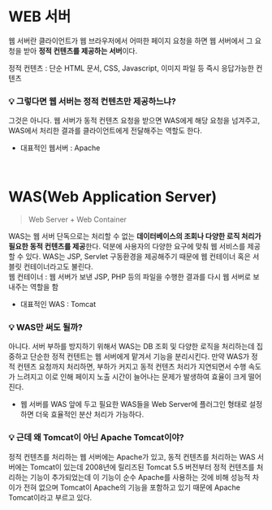 # WEB 서버
웹 서버란 클라이언트가 웹 브라우저에서 어떠한 페이지 요청을 하면 웹 서버에서 그 요청을 받아 **정적 컨텐츠를 제공하는 서버**이다. <br>

정적 컨텐츠 : 단순 HTML 문서, CSS, Javascript, 이미지 파일 등 즉시 응답가능한 컨텐츠 

### 💡 그렇다면 웹 서버는 정적 컨텐츠만 제공하느냐? <br>
그것은 아니다. 웹 서버가 동적 컨텐츠 요청을 받으면 WAS에게 해당 요청을 넘겨주고, WAS에서 처리한 결과를 클라이언트에게 전달해주는 역할도 한다.

* 대표적인 웹서버 : Apache

<br>

# WAS(Web Application Server)
> Web Server + Web Container 

WAS는 웹 서버 단독으로는 처리할 수 없는 **데이터베이스의 조회나 다양한 로직 처리가 필요한 동적 컨텐츠를 제공**한다.
덕분에 사용자의 다양한 요구에 맞춰 웹 서비스를 제공할 수 있다.
WAS는 JSP, Servlet 구동환경을 제공해주기 때문에 웹 컨테이너 혹은 서블릿 컨테이너라고도 불린다.<br>
웹 컨테이너 : 웹 서버가 보낸 JSP, PHP 등의 파일을 수행한 결과를 다시 웹 서버로 보내주는 역할을 함

* 대표적인 WAS : Tomcat

### 💡 WAS만 써도 될까?
아니다. 서버 부하를 방지하기 위해서 WAS는 DB 조회 및 다양한 로직을 처리하는데 집중하고 단순한 정적 컨텐트는 웹 서버에게 맡겨서 기능을 분리시킨다.
만약 WAS가 정적 컨텐츠 요청까지 처리하면, 부하가 커지고 동적 컨텐츠 처리가 지연되면서 수행 속도가 느려지고 
이로 인해 페이지 노출 시간이 늘어나는 문제가 발생하여 효율이 크게 떨어진다.
* 웹 서버를 WAS 앞에 두고 필요한 WAS들을 Web Server에 플러그인 형태로 설정하면 더욱 효율적인 분산 처리가 가능하다.

### 💡 근데 왜 Tomcat이 아닌 Apache Tomcat이야?
정적 컨텐츠를 처리하는 웹 서버에는 Apache가 있고, 동적 컨텐츠를 처리하는 WAS 서버에는 Tomcat이 있는데
2008년에 릴리즈된 Tomcat 5.5 버전부터 정적 컨텐츠를 처리하는 기능이 추가되었는데 
이 기능이 순수 Apache를 사용하는 것에 비해 성능적 차이가 전혀 없으며 
Tomcat이 Apache의 기능을 포함하고 있기 때문에 Apache Tomcat이라고 부르고 있다. 
